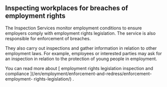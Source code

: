##  Inspecting workplaces for breaches of employment rights

The Inspection Services monitor employment conditions to ensure employers
comply with employment rights legislation. The service is also responsible for
enforcement of breaches.

They also carry out inspections and gather information in relation to other
employment laws. For example, employees or interested parties may ask for an
inspection in relation to the protection of young people in employment.

You can read more about [ employment rights legislation inspection and
compliance ](/en/employment/enforcement-and-redress/enforcement-employment-
rights-legislation/) .
